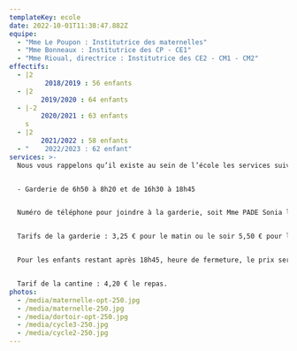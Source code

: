 ```yaml
---
templateKey: ecole
date: 2022-10-01T11:38:47.882Z
equipe:
  - "Mme Le Poupon : Institutrice des maternelles"
  - "Mme Bonneaux : Institutrice des CP - CE1"
  - "Mme Rioual, directrice : Institutrice des CE2 - CM1 - CM2"
effectifs:
  - |2
         2018/2019 : 56 enfants
  - |2
        2019/2020 : 64 enfants
  - |-2
        2020/2021 : 63 enfants
    s
  - |2
        2021/2022 : 58 enfants
  - "    2022/2023 : 62 enfant"
services: >-
  Nous vous rappelons qu’il existe au sein de l’école les services suivants :


  - Garderie de 6h50 à 8h20 et de 16h30 à 18h45


  Numéro de téléphone pour joindre à la garderie, soit Mme PADE Sonia le matin, soit Mme LE BRIS Céline le soir : 01.30.42.02.43.


  Tarifs de la garderie : 3,25 € pour le matin ou le soir 5,50 € pour le matin et le soir


  Pour les enfants restant après 18h45, heure de fermeture, le prix sera majorée de 3,20 € par tranche de 15 minutes et ne pouvant pas dépasser l’horaire de 19h.


  Tarif de la cantine : 4,20 € le repas.
photos:
  - /media/maternelle-opt-250.jpg
  - /media/maternelle-250.jpg
  - /media/dortoir-opt-250.jpg
  - /media/cycle3-250.jpg
  - /media/cycle2-250.jpg
---
```

